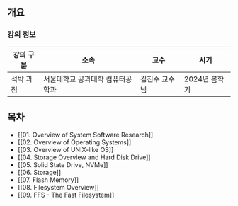 ## 개요

### 강의 정보

| 강의 구분 | 소속                | 교수      | 시기        |
| ----- | ----------------- | ------- | --------- |
| 석박 과정 | 서울대학교 공과대학 컴퓨터공학과 | 김진수 교수님 | 2024년 봄학기 |

## 목차

- [[01. Overview of System Software Research]]
- [[02. Overview of Operating Systems]]
- [[03. Overview of UNIX-like OS]]
- [[04. Storage Overview and Hard Disk Drive]]
- [[05. Solid State Drive, NVMe]]
- [[06. Storage]]
- [[07. Flash Memory]]
- [[08. Filesystem Overview]]
- [[09. FFS - The Fast Filesystem]]